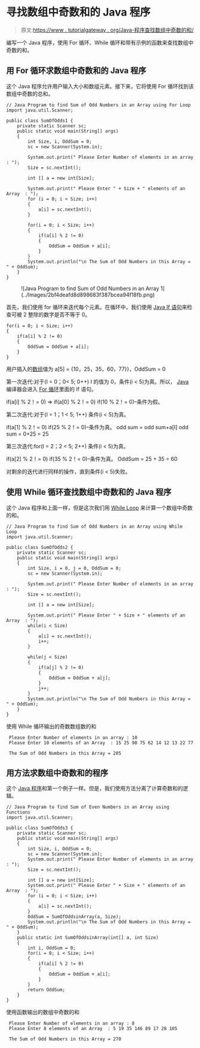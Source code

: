 # 寻找数组中奇数和的 Java 程序

> 原文:[https://www . tutorialgateway . org/Java-程序查找数组中奇数的和/](https://www.tutorialgateway.org/java-program-to-find-sum-of-odd-numbers-in-an-array/)

编写一个 Java 程序，使用 For 循环、While 循环和带有示例的函数来查找数组中奇数的和。

## 用 For 循环求数组中奇数和的 Java 程序

这个 Java 程序允许用户输入大小和数组元素。接下来，它将使用 For 循环找到该数组中奇数的总和。

```
// Java Program to find Sum of Odd Numbers in an Array using For Loop
import java.util.Scanner;

public class SumOfOdds1 {
	private static Scanner sc;
	public static void main(String[] args) 
	{
		int Size, i, OddSum = 0;
		sc = new Scanner(System.in);

		System.out.print(" Please Enter Number of elements in an array : ");
		Size = sc.nextInt();	

		int [] a = new int[Size];

		System.out.print(" Please Enter " + Size + " elements of an Array  : ");
		for (i = 0; i < Size; i++)
		{
			a[i] = sc.nextInt();
		}   

		for(i = 0; i < Size; i++)
		{
			if(a[i] % 2 != 0)
			{
				OddSum = OddSum + a[i]; 
			}
		}		
		System.out.println("\n The Sum of Odd Numbers in this Array = " + OddSum);
	}
}
```

<figure class="wp-block-image">![Java Program to find Sum of Odd Numbers in an Array 1](../Images/2bf4deafd8d898683f387bcea94f18fb.png)</figure>

首先，我们使用 for 循环来迭代每个元素。在循环中，我们使用 [Java If 语句](https://www.tutorialgateway.org/java-if-statement/)来检查可被 2 整除的数字是否不等于 0。

```
for(i = 0; i < Size; i++)
{
	if(a[i] % 2 != 0)
	{
		OddSum = OddSum + a[i]; 
	}
}
```

用户插入的[数组](https://www.tutorialgateway.org/java-array/)值为 a[5] = {10，25，35，60，77}}，OddSum = 0

第一次迭代:对于(I = 0；0< 5; 0++)
I 的值为 0，条件(i < 5)为真。所以， [Java](https://www.tutorialgateway.org/java-tutorial/) 编译器会进入 [For 循环](https://www.tutorialgateway.org/java-for-loop/)里面的 If 语句。

if(a[i] % 2！= 0) => if(a[0] % 2！= 0)
if(10 % 2！= 0)–条件为假。

第二次迭代:对于(I = 1；1 < 5; 1++)
条件(i < 5)为真。

if(a[1] % 2！= 0)
if(25 % 2！= 0)–条件为真。
odd sum = odd sum+a[I]
odd sum = 0+25 = 25

第三次迭代:for(I = 2；2 < 5; 2++)
条件(i < 5)为真。

if(a[2] % 2！= 0)
if(35 % 2！= 0)–条件为真。
OddSum = 25 + 35 = 60

对剩余的迭代进行同样的操作，直到条件(i < 5)失败。

## 使用 While 循环查找数组中奇数和的 Java 程序

这个 Java 程序和上面一样，但是这次我们用 [While Loop](https://www.tutorialgateway.org/java-while-loop/) 来计算一个数组中奇数的和。

```
// Java Program to find Sum of Odd Numbers in an Array using While Loop
import java.util.Scanner;

public class SumOfOdds2 {
	private static Scanner sc;
	public static void main(String[] args) 
	{
		int Size, i = 0, j = 0, OddSum = 0;
		sc = new Scanner(System.in);

		System.out.print(" Please Enter Number of elements in an array : ");
		Size = sc.nextInt();	

		int [] a = new int[Size];

		System.out.print(" Please Enter " + Size + " elements of an Array  : ");
		while(i < Size)
		{
			a[i] = sc.nextInt();
			i++;
		}   

		while(j < Size)
		{
			if(a[j] % 2 != 0)
			{
				OddSum = OddSum + a[j]; 
			}
			j++;
		}		
		System.out.println("\n The Sum of Odd Numbers in this Array = " + OddSum);
	}
}
```

使用 While 循环输出的奇数数组数的和

```
 Please Enter Number of elements in an array : 10
 Please Enter 10 elements of an Array  : 15 25 98 75 62 14 12 13 22 77

 The Sum of Odd Numbers in this Array = 205
```

## 用方法求数组中奇数和的程序

这个 [Java 程序](https://www.tutorialgateway.org/learn-java-programs/)和第一个例子一样。但是，我们使用方法分离了计算奇数和的逻辑。

```
// Java Program to find Sum of Even Numbers in an Array using Functions
import java.util.Scanner;

public class SumOfOdds3 {
	private static Scanner sc;
	public static void main(String[] args) 
	{
		int Size, i, OddSum = 0;
		sc = new Scanner(System.in);	 
		System.out.print(" Please Enter Number of elements in an array : ");
		Size = sc.nextInt();	

		int [] a = new int[Size];		
		System.out.print(" Please Enter " + Size + " elements of an Array  : ");
		for (i = 0; i < Size; i++)
		{
			a[i] = sc.nextInt();
		}   
		OddSum = SumOfOddsinArray(a, Size);
		System.out.println("\n The Sum of Odd Numbers in this Array = " + OddSum);
	}
	public static int SumOfOddsinArray(int[] a, int Size)
	{
		int i, OddSum = 0;		
		for(i = 0; i < Size; i++)
		{
			if(a[i] % 2 != 0)
			{
				OddSum = OddSum + a[i]; 
			}
		}	
		return OddSum;
	}
}
```

使用函数输出的数组中奇数的和

```
 Please Enter Number of elements in an array : 8
 Please Enter 8 elements of an Array  : 5 19 35 146 89 17 28 105

 The Sum of Odd Numbers in this Array = 270
```